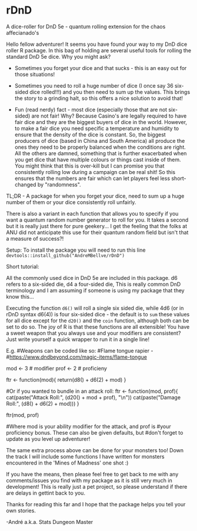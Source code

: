 # rDnD
A dice-roller for DnD 5e - quantum rolling extension for the chaos affecianado's

Hello fellow adventurer! It seems you have found your way to my DnD dice roller R package. 
In this bag of holding are several useful tools for rolling the standard DnD 5e dice. Why you might ask?

- Sometimes you forget your dice and that sucks - this is an easy out for those situations!

- Sometimes you need to roll a huge number of dice (I once say 36 six-sided dice rolled!!!) and you then need to sum up the values. This brings the story to a grinding halt, so this offers a nice solution to avoid that!

- Fun (read nerdy) fact - most dice (especially those that are not six-sided) are not fair! Why? Because Casino's are legally required to have fair dice and they are the biggest buyers of dice in the world. However, to make a fair dice you need specific a temperature and humidity to ensure that the density of the dice is constant. So, the biggest producers of dice (based in China and South America) all produce the ones they need to be properly balanced when the conditions are right. All the others are damned, something that is further exacerbated when you get dice that have multiple colours or things cast inside of them. You might think that this is over-kill but I can promise you that consistently rolling low during a campaign can be real shit! So this ensures that the numbers are fair which can let players feel less short-changed by "randomness".

TL;DR - A package for when you forget your dice, need to sum up a huge number of them or your dice consistently roll unfairly.

There is also a variant in each function that allows you to specify if you want a quantum random number generator to roll for you. It takes a second but it is really just there for pure geekery... I get the feeling that the folks at ANU did not anticipate this use for their quantum random field but isn't that a measure of success?!

Setup:
To install the package you will need to run this line  `devtools::install_github("AndreMBellve/rDnD")`

Short tutorial:

All the commonly used dice in DnD 5e are included in this package. d6 refers to a six-sided die, d4 a four-sided die,  This is really common DnD terminology and I am assuming if someone is using my package that they know this...

Executing the function `d6()` will roll a single six sided die, while  4d6 (or in rDnD syntax d6(4)) is four six-sided dice - the default is to `sum` these values for all dice except for the `d20()` and the `coin` function, although both can be set to do so. The joy of R is that these functions are all extensible! You have a sweet weapon that you always use and your modifiers are consistent? Just write yourself a quick wrapper to run it in a single line!

E.g.
#Weapons can be coded like so:
#Flame tongue rapier -
#https://www.dndbeyond.com/magic-items/flame-tongue

mod <- 3 # modifier
prof <- 2 # proficieny

ftr <- function(mod){ return(d8() + d6(2) + mod) }

#Or if you wanted to bundle in an attack roll:
ftr <- function(mod, prof){
       cat(paste("Attack Roll:", (d20() + mod + prof), "\n"))
       cat(paste("Damage Roll:", (d8() + d6(2) + mod)))
     }

ftr(mod, prof)

#Where mod is your ability modifier for the attack, and prof is
#your proficiency bonus. These can also be given defaults, but
#don't forget to update as you level up adventurer!

The same extra process above can be done for your monsters too! Down the track I will include some functions I have written for monsters encountered in the 'Mines of Madness' one shot :)

If you have the means, then please feel free to get back to me with any comments/issues you find with my package as it is still very much in development!
This is really just a pet project, so please understand if there are delays in gettint back to you.

Thanks for reading this far and I hope that the package helps you tell your own stories.

-André a.k.a. Stats Dungeon Master



